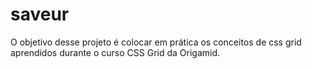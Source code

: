 # saveur
O objetivo desse projeto é colocar em prática os conceitos de css grid aprendidos durante o curso CSS Grid da Origamid.

